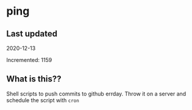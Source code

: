 # ping

## Last updated
2020-12-13

Incremented: 1159

## What is this??
Shell scripts to push commits to github errday. Throw it on a server and schedule the script with `cron`
